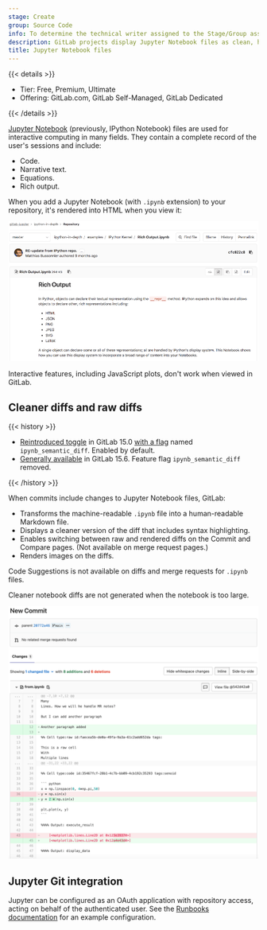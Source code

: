 ```yaml
---
stage: Create
group: Source Code
info: To determine the technical writer assigned to the Stage/Group associated with this page, see https://handbook.gitlab.com/handbook/product/ux/technical-writing/#assignments
description: GitLab projects display Jupyter Notebook files as clean, human-readable files instead of raw files.
title: Jupyter Notebook files
---
```


{{< details >}}

- Tier: Free, Premium, Ultimate
- Offering: GitLab.com, GitLab Self-Managed, GitLab Dedicated

{{< /details >}}

[Jupyter Notebook](https://jupyter.org/) (previously, IPython Notebook) files are used for
interactive computing in many fields. They contain a complete record of the
user's sessions and include:

- Code.
- Narrative text.
- Equations.
- Rich output.

When you add a Jupyter Notebook (with `.ipynb` extension) to your repository,
it's rendered into HTML when you view it:

![Jupyter Notebook Rich Output](../img/jupyter_notebook_v13_11.png)

Interactive features, including JavaScript plots, don't work when viewed in
GitLab.

## Cleaner diffs and raw diffs

{{< history >}}

- [Reintroduced toggle](https://gitlab.com/gitlab-org/gitlab/-/merge_requests/85079) in GitLab 15.0 [with a flag](../../../../../administration/feature_flags.md) named `ipynb_semantic_diff`. Enabled by default.
- [Generally available](https://gitlab.com/gitlab-org/gitlab/-/merge_requests/95373) in GitLab 15.6. Feature flag `ipynb_semantic_diff` removed.

{{< /history >}}

When commits include changes to Jupyter Notebook files, GitLab:

- Transforms the machine-readable `.ipynb` file into a human-readable Markdown file.
- Displays a cleaner version of the diff that includes syntax highlighting.
- Enables switching between raw and rendered diffs on the Commit and Compare pages. (Not available on merge request pages.)
- Renders images on the diffs.

Code Suggestions is not available on diffs and merge requests for `.ipynb` files.

Cleaner notebook diffs are not generated when the notebook is too large.

![Jupyter Notebook Clean Diff](../img/jupyter_notebook_diff_v14_5.png)

## Jupyter Git integration

Jupyter can be configured as an OAuth application with repository access, acting
on behalf of the authenticated user. See the
[Runbooks documentation](../../../clusters/runbooks/_index.md) for an
example configuration.
